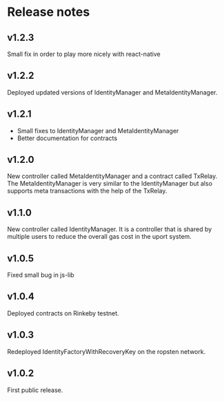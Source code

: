 # Release notes

## v1.2.3
Small fix in order to play more nicely with react-native

## v1.2.2
Deployed updated versions of IdentityManager and MetaIdentityManager.

## v1.2.1
* Small fixes to IdentityManager and MetaIdentityManager
* Better documentation for contracts

## v1.2.0
New controller called MetaIdentityManager and a contract called TxRelay. The MetaIdentityManager is very similar to the IdentityManager but also supports meta transactions with the help of the TxRelay.

## v1.1.0
New controller called IdentityManager. It is a controller that is shared by multiple users to reduce the overall gas cost in the uport system.

## v1.0.5
Fixed small bug in js-lib

## v1.0.4
Deployed contracts on Rinkeby testnet.

## v1.0.3
Redeployed IdentityFactoryWithRecoveryKey on the ropsten network.

## v1.0.2
First public release.
